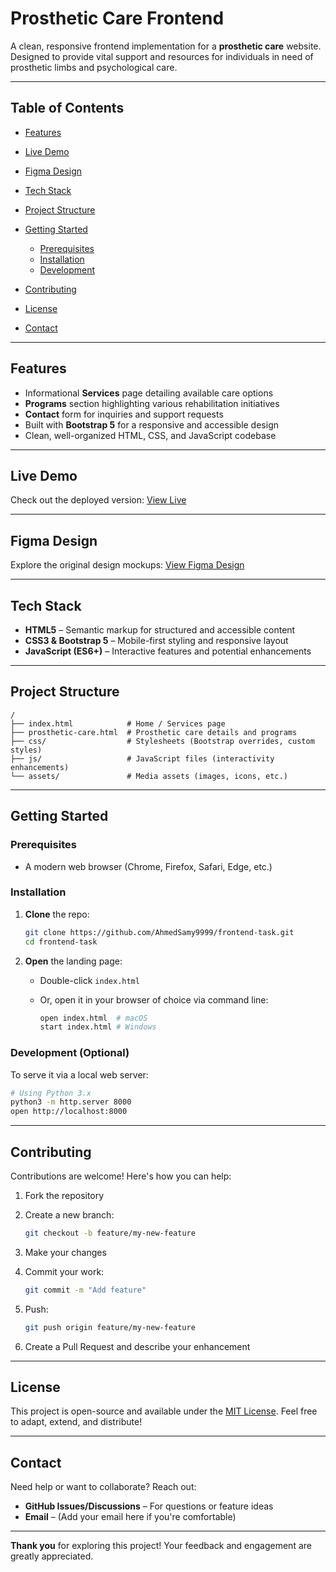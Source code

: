 # Prosthetic Care Frontend

A clean, responsive frontend implementation for a **prosthetic care** website. Designed to provide vital support and resources for individuals in need of prosthetic limbs and psychological care.

---

## Table of Contents

* [Features](#features)
* [Live Demo](#live-demo)
* [Figma Design](#figma-design)
* [Tech Stack](#tech-stack)
* [Project Structure](#project-structure)
* [Getting Started](#getting-started)

  * [Prerequisites](#prerequisites)
  * [Installation](#installation)
  * [Development](#development)
* [Contributing](#contributing)
* [License](#license)
* [Contact](#contact)

---

## Features

* Informational **Services** page detailing available care options
* **Programs** section highlighting various rehabilitation initiatives
* **Contact** form for inquiries and support requests
* Built with **Bootstrap 5** for a responsive and accessible design
* Clean, well-organized HTML, CSS, and JavaScript codebase

---

## Live Demo

Check out the deployed version: [View Live](https://frontend-task-five-cyan.vercel.app)

---

## Figma Design

Explore the original design mockups: [View Figma Design](https://www.figma.com/design/uUUjz2h0Lsuw7SJAZYQgfv/Frontend-task?node-id=0-1&p=f&t=PjiVmoz1avg4BpOK-0)

---

## Tech Stack

* **HTML5** – Semantic markup for structured and accessible content
* **CSS3 & Bootstrap 5** – Mobile-first styling and responsive layout
* **JavaScript (ES6+)** – Interactive features and potential enhancements

---

## Project Structure

```
/
├── index.html            # Home / Services page
├── prosthetic-care.html  # Prosthetic care details and programs
├── css/                  # Stylesheets (Bootstrap overrides, custom styles)
├── js/                   # JavaScript files (interactivity enhancements)
└── assets/               # Media assets (images, icons, etc.)
```

---

## Getting Started

### Prerequisites

* A modern web browser (Chrome, Firefox, Safari, Edge, etc.)

### Installation

1. **Clone** the repo:

   ```bash
   git clone https://github.com/AhmedSamy9999/frontend-task.git
   cd frontend-task
   ```

2. **Open** the landing page:

   * Double-click `index.html`
   * Or, open it in your browser of choice via command line:

     ```bash
     open index.html  # macOS
     start index.html # Windows
     ```

### Development (Optional)

To serve it via a local web server:

```bash
# Using Python 3.x
python3 -m http.server 8000
open http://localhost:8000
```

---

## Contributing

Contributions are welcome! Here's how you can help:

1. Fork the repository
2. Create a new branch:

   ```bash
   git checkout -b feature/my-new-feature
   ```
3. Make your changes
4. Commit your work:

   ```bash
   git commit -m "Add feature"
   ```
5. Push:

   ```bash
   git push origin feature/my-new-feature
   ```
6. Create a Pull Request and describe your enhancement

---

## License

This project is open-source and available under the [MIT License](LICENSE).
Feel free to adapt, extend, and distribute!

---

## Contact

Need help or want to collaborate? Reach out:

* **GitHub Issues/Discussions** – For questions or feature ideas
* **Email** – (Add your email here if you're comfortable)

---

**Thank you** for exploring this project! Your feedback and engagement are greatly appreciated.
